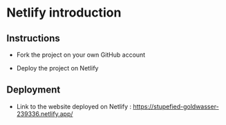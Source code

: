 # Netlify introduction

## Instructions

* Fork the project on your own GitHub account

* Deploy the project on Netlify

## Deployment

* Link to the website deployed on Netlify : https://stupefied-goldwasser-239336.netlify.app/
